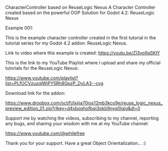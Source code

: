 CharacterController based on ReuseLogic Nexus
A Character Controller created based on the powerful OOP Solution for Godot 4.2: ReuseLogic Nexus

Example 001:

This is the example character controller created in the first tutorial in the tutorial series for my Godot 4.2 addon: ReuseLogic Nexus.

Link to video where this example is created: https://youtu.be/Zl3vo9aSKlY

This is the link to my YouTube Playlist where I upload and share my official tutorials for the ReuseLogic Nexus:

https://www.youtube.com/playlist?list=PLfOCVzuzqIWiPY5Rh8GpzP_DyLA3--cvg

Download link for the addon:

https://www.dropbox.com/scl/fi/lxiija70ios12mb3kco9e/reuse_logic_nexus_preview_edition_01.zip?rlkey=d4xboqhofbqi3pkb9nyq0lqjg&dl=0

Support me by watching the videos, subscribing to my channel, reporting any bugs, and sharing your wisdom with me at my YouTube channel:

https://www.youtube.com/@whilefree

Thank you for your support. Have a great Object Orientalization... :)